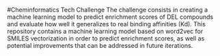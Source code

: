 #Cheminformatics Tech Challenge
The challenge consists in creating a machine learning model to predict enrichment scores of DEL compounds and evaluate how well it generalizes to real binding affinities (Kd). This repository contains a machine learning model based on word2vec for SMILES vectorization in order to predict enrichment scores, as well as potential improvements that can be addressed in future iterations.

